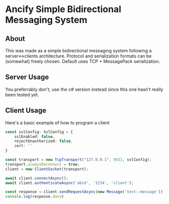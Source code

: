 # Ancify Simple Bidirectional Messaging System

## About

This was made as a simple bidirectional messaging system following a server<->clients architecture.
Protocol and serialization formats can be (somewhat) freely chosen. Default uses TCP + MessagePack serialization.

## Server Usage

You preferrably don't, use the c# version instead since this one hasn't really been tested yet.

## Client Usage

Here's a basic example of how to program a client


```ts
const sslConfig: SslConfig = {
    sslEnabled: false,
    rejectUnauthorized: false,
    cert: ''
}

const transport = new TcpTransport("127.0.0.1", 9931, sslConfig);
transport.alwaysReconnect = true;
client = new ClientSocket(transport);

await client.connectAsync();
await client.authenticateAsync('abcd', '1234', 'client');

const response = client.sendRequestAsync(new Message('test::message'));
console.log(response.data)
```
